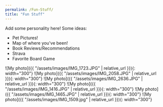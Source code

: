 ```yaml
---
permalink: /Fun-Stuff/
title: "Fun Stuff"
---
```


Add some personality here! Some ideas:
- Pet Pictures!
- Map of where you've been!
- Book Reviews/Recommendations
- Strava
- Favorite Board Game

![My photo]({{ "/assets/images/IMG_1723.JPG" | relative_url }}){: width="300"}
![My photo]({{ "/assets/images/IMG_2058.JPG" | relative_url }}){: width="300"}
![My photo]({{ "/assets/images/IMG_2636.JPG" | relative_url }}){: width="300"}
![My photo]({{ "/assets/images/IMG_1416.JPG" | relative_url }}){: width="300"}
![My photo]({{ "/assets/images/IMG_1465.JPG" | relative_url }}){: width="300"}
![My photo]({{ "/assets/images/IMG_1509.jpg" | relative_url }}){: width="300"}

